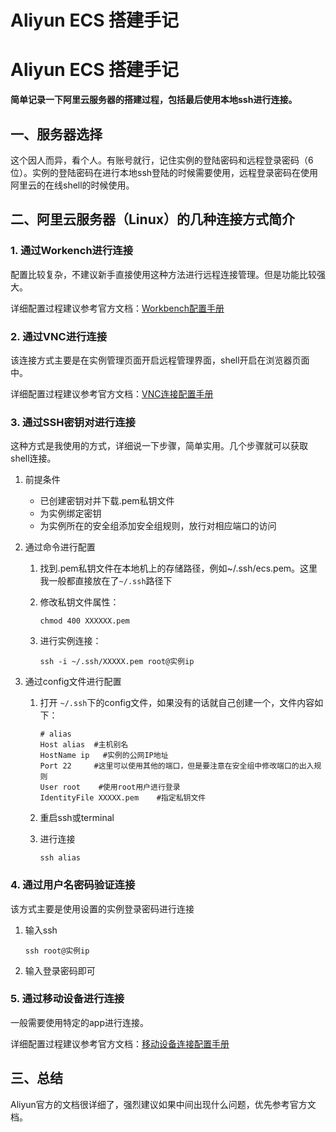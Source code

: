 # Aliyun ECS 搭建手记


# Aliyun ECS 搭建手记

**简单记录一下阿里云服务器的搭建过程，包括最后使用本地ssh进行连接。**

## 一、服务器选择

这个因人而异，看个人。有账号就行，记住实例的登陆密码和远程登录密码（6位）。实例的登陆密码在进行本地ssh登陆的时候需要使用，远程登录密码在使用阿里云的在线shell的时候使用。

## 二、阿里云服务器（Linux）的几种连接方式简介

### 1. 通过Workench进行连接

配置比较复杂，不建议新手直接使用这种方法进行远程连接管理。但是功能比较强大。

详细配置过程建议参考官方文档：[Workbench配置手册](https://help.aliyun.com/document_detail/147650.html?spm=a2c4g.11186623.6.670.267a1be5NPf9NU)



### 2. 通过VNC进行连接

该连接方式主要是在实例管理页面开启远程管理界面，shell开启在浏览器页面中。

详细配置过程建议参考官方文档：[VNC连接配置手册](https://help.aliyun.com/document_detail/25433.html?spm=a2c4g.11186623.6.671.49a776f3WJvliW)



### 3. 通过SSH密钥对进行连接

这种方式是我使用的方式，详细说一下步骤，简单实用。几个步骤就可以获取shell连接。

1. 前提条件

   - 已创建密钥对并下载.pem私钥文件
   - 为实例绑定密钥
   - 为实例所在的安全组添加安全组规则，放行对相应端口的访问

2. 通过命令进行配置

   1. 找到.pem私钥文件在本地机上的存储路径，例如~/.ssh/ecs.pem。这里我一般都直接放在了`~/.ssh`路径下

   2. 修改私钥文件属性：

      ```shell
      chmod 400 XXXXXX.pem
      ```

   3. 进行实例连接：

      ```shell
      ssh -i ~/.ssh/XXXXX.pem root@实例ip
      ```

3. 通过config文件进行配置

   1. 打开 `~/.ssh`下的config文件，如果没有的话就自己创建一个，文件内容如下：

      ```shell
      # alias
      Host alias  #主机别名
      HostName ip   #实例的公网IP地址
      Port 22     #这里可以使用其他的端口，但是要注意在安全组中修改端口的出入规则
      User root    #使用root用户进行登录
      IdentityFile XXXXX.pem    #指定私钥文件
      ```

   2. 重启ssh或terminal

   3. 进行连接

      ```shell
      ssh alias
      ```

      

### 4. 通过用户名密码验证连接

该方式主要是使用设置的实例登录密码进行连接

1. 输入ssh

   ```shell
   ssh root@实例ip
   ```

2. 输入登录密码即可

### 5. 通过移动设备进行连接

一般需要使用特定的app进行连接。

详细配置过程建议参考官方文档：[移动设备连接配置手册](https://help.aliyun.com/document_detail/58642.html?spm=a2c4g.11186623.2.24.17056732bTnQWh#concept-bln-hhz-wdb)

## 三、总结

Aliyun官方的文档很详细了，强烈建议如果中间出现什么问题，优先参考官方文档。

